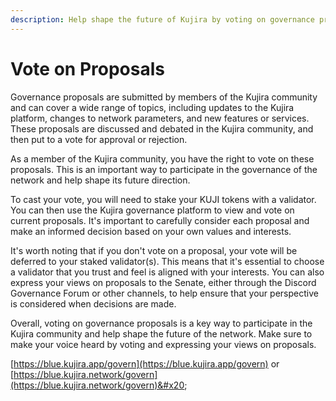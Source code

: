 ```yaml
---
description: Help shape the future of Kujira by voting on governance proposals.
---
```


# Vote on Proposals

Governance proposals are submitted by members of the Kujira community and can cover a wide range of topics, including updates to the Kujira platform, changes to network parameters, and new features or services. These proposals are discussed and debated in the Kujira community, and then put to a vote for approval or rejection.

As a member of the Kujira community, you have the right to vote on these proposals. This is an important way to participate in the governance of the network and help shape its future direction.

To cast your vote, you will need to stake your KUJI tokens with a validator. You can then use the Kujira governance platform to view and vote on current proposals. It's important to carefully consider each proposal and make an informed decision based on your own values and interests.

It's worth noting that if you don't vote on a proposal, your vote will be deferred to your staked validator(s). This means that it's essential to choose a validator that you trust and feel is aligned with your interests. You can also express your views on proposals to the Senate, either through the Discord Governance Forum or other channels, to help ensure that your perspective is considered when decisions are made.

Overall, voting on governance proposals is a key way to participate in the Kujira community and help shape the future of the network. Make sure to make your voice heard by voting and expressing your views on proposals.

[https://blue.kujira.app/govern](https://blue.kujira.app/govern) or [https://blue.kujira.network/govern](https://blue.kujira.network/govern)&#x20;
